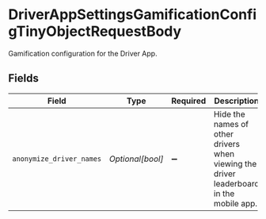 # DriverAppSettingsGamificationConfigTinyObjectRequestBody

Gamification configuration for the Driver App.


## Fields

| Field                                                                                  | Type                                                                                   | Required                                                                               | Description                                                                            | Example                                                                                |
| -------------------------------------------------------------------------------------- | -------------------------------------------------------------------------------------- | -------------------------------------------------------------------------------------- | -------------------------------------------------------------------------------------- | -------------------------------------------------------------------------------------- |
| `anonymize_driver_names`                                                               | *Optional[bool]*                                                                       | :heavy_minus_sign:                                                                     | Hide the names of other drivers when viewing the driver leaderboard in the mobile app. | false                                                                                  |